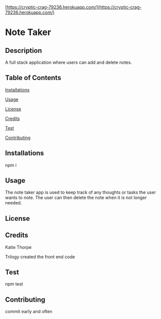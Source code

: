 [https://cryptic-crag-79236.herokuapp.com/](https://cryptic-crag-79236.herokuapp.com/)
# Note Taker
## Description

A full stack application where users can add and delete notes.

## Table of Contents

[Installations](#Installations)

[Usage](#Usage)

[License](#License)

[Credits](#Credits)

[Test](#Test)

[Contributing](#Contributing)

## Installations

npm i
## Usage

The note taker app is used to keep track of any thoughts or tasks the user wants to note. The user can then delete the note when it is not longer needed.
## License

## Credits

Katie Thorpe

Trilogy created the front end code
## Test

npm test
## Contributing

commit early and often
